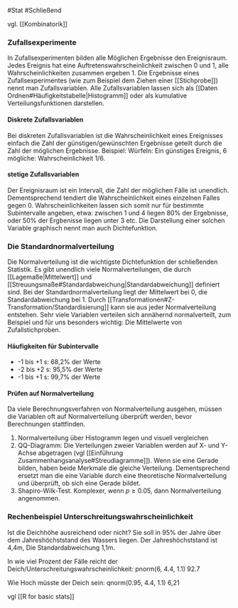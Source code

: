 #Stat #Schließend 

vgl. [[Kombinatorik]]

### Zufallsexperimente

In Zufallsexperimenten bilden alle Möglichen Ergebnisse den Ereignisraum. Jedes Ereignis hat eine Auftretenswahrscheinlichkeit zwischen 0 und 1, alle Wahrscheinlichkeiten zusammen ergeben 1. Die Ergebnisse eines Zufallsexperimentes (wie zum Beispiel dem Ziehen einer [[Stichprobe]]) nennt man Zufallsvariablen.
Alle Zufallsvariablen lassen sich als [[Daten Ordnen#Häufigkeitstabelle|Histogramm]] oder als kumulative Verteilungsfunktionen darstellen.

#### Diskrete Zufallsvariablen

Bei diskreten Zufallsvariablen ist die Wahrscheinlichkeit eines Ereignisses einfach die Zahl der günstigen/gewünschten  Ergebnisse geteilt durch die Zahl der möglichen Ergebnisse. Beispiel: Würfeln: Ein günstiges Ereignis, 6 mögliche: Wahrscheinlichkeit 1/6.

#### stetige Zufallsvariablen

Der Ereignisraum ist ein Intervall, die Zahl der möglichen Fälle ist unendlich. Dementsprechend tendiert die Wahrscheinlichkeit eines einzelnen Falles gegen 0. Wahrscheinlichkeiten lassen sich somit nur für bestimmte Subintervalle angeben, etwa: zwischen 1 und 4 liegen 80% der Ergebnisse, oder 50% der Ergbenisse liegen unter 3 etc. Die Darstellung einer solchen Variable graphisch nennt man auch Dichtefunktion.

### Die Standardnormalverteilung

Die Normalverteilung ist die wichtigste Dichtefunktion der schließenden Statistik. Es gibt unendlich viele Normalverteilungen, die durch [[Lagemaße|Mittelwert]] und [[Streuungsmaße#Standardabweichung|Standardabweichung]] definiert sind. 
Bei der Standardnormalverteilung liegt der Mittelwert bei 0, die Standardabweichung bei 1. Durch [[Transformationen#Z-Transformation/Standardisierung]] kann sie aus jeder Normalverteilung entstehen. Sehr viele Variablen verteilen sich annähernd normalverteilt, zum Beispiel und für uns besonders wichtig: Die Mittelwerte von Zufallstichproben.

#### Häufigkeiten für Subintervalle

- -1 bis +1 s: 68,2% der Werte
- -2 bis +2 s: 95,5% der Werte
- -1 bis +1 s: 99,7% der Werte

#### Prüfen auf Normalverteilung

Da viele Berechnungsverfahren von Normalverteilung ausgehen, müssen die Variablen oft auf Normalverteilung überprüft werden, bevor Berechnungen stattfinden.

1. Normalverteilung über Histogramm legen und visuell vergleichen
2. QQ-Diagramm: Die Verteilungen zweier Variablen werden auf X- und Y-Achse abgetragen (vgl [[Einführung Zusammenhangsanalyse#Streudiagramme]]). Wenn sie eine Gerade bilden, haben beide Merkmale die gleiche Verteilung. Dementsprechend ersetzt man die eine Variable durch eine theoretische Normalverteilung und überprüft, ob sich eine Gerade bildet.
3. Shapiro-Wilk-Test. Komplexer, wenn $p\geq0.05$, dann Normalverteilung angenommen.

### Rechenbeispiel Unterschreitungswahrscheinlichkeit

Ist die Deichhöhe ausreichend oder nicht? Sie soll in 95% der Jahre über dem Jahreshöchststand des Wassers liegen.
Der Jahreshöchststand ist 4,4m, Die Standardabweichung 1,1m.

In wie viel Prozent der Fälle reicht der Deich/Unterschreitungswahrscheinlichkeit:
pnorm(6, 4.4, 1.1)
92.7

Wie Hoch müsste der Deich sein:
qnorm(0.95, 4.4, 1.1)
6,21

vgl [[R for basic stats]]